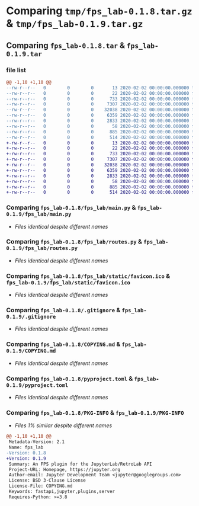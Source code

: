 # Comparing `tmp/fps_lab-0.1.8.tar.gz` & `tmp/fps_lab-0.1.9.tar.gz`

## Comparing `fps_lab-0.1.8.tar` & `fps_lab-0.1.9.tar`

### file list

```diff
@@ -1,10 +1,10 @@
--rw-r--r--   0        0        0       13 2020-02-02 00:00:00.000000 fps_lab-0.1.8/MANIFEST.in
--rw-r--r--   0        0        0       22 2020-02-02 00:00:00.000000 fps_lab-0.1.8/fps_lab/__init__.py
--rw-r--r--   0        0        0      733 2020-02-02 00:00:00.000000 fps_lab-0.1.8/fps_lab/main.py
--rw-r--r--   0        0        0     7307 2020-02-02 00:00:00.000000 fps_lab-0.1.8/fps_lab/routes.py
--rw-r--r--   0        0        0    32038 2020-02-02 00:00:00.000000 fps_lab-0.1.8/fps_lab/static/favicon.ico
--rw-r--r--   0        0        0     6359 2020-02-02 00:00:00.000000 fps_lab-0.1.8/.gitignore
--rw-r--r--   0        0        0     2833 2020-02-02 00:00:00.000000 fps_lab-0.1.8/COPYING.md
--rw-r--r--   0        0        0       58 2020-02-02 00:00:00.000000 fps_lab-0.1.8/README.md
--rw-r--r--   0        0        0      885 2020-02-02 00:00:00.000000 fps_lab-0.1.8/pyproject.toml
--rw-r--r--   0        0        0      514 2020-02-02 00:00:00.000000 fps_lab-0.1.8/PKG-INFO
+-rw-r--r--   0        0        0       13 2020-02-02 00:00:00.000000 fps_lab-0.1.9/MANIFEST.in
+-rw-r--r--   0        0        0       22 2020-02-02 00:00:00.000000 fps_lab-0.1.9/fps_lab/__init__.py
+-rw-r--r--   0        0        0      733 2020-02-02 00:00:00.000000 fps_lab-0.1.9/fps_lab/main.py
+-rw-r--r--   0        0        0     7307 2020-02-02 00:00:00.000000 fps_lab-0.1.9/fps_lab/routes.py
+-rw-r--r--   0        0        0    32038 2020-02-02 00:00:00.000000 fps_lab-0.1.9/fps_lab/static/favicon.ico
+-rw-r--r--   0        0        0     6359 2020-02-02 00:00:00.000000 fps_lab-0.1.9/.gitignore
+-rw-r--r--   0        0        0     2833 2020-02-02 00:00:00.000000 fps_lab-0.1.9/COPYING.md
+-rw-r--r--   0        0        0       58 2020-02-02 00:00:00.000000 fps_lab-0.1.9/README.md
+-rw-r--r--   0        0        0      885 2020-02-02 00:00:00.000000 fps_lab-0.1.9/pyproject.toml
+-rw-r--r--   0        0        0      514 2020-02-02 00:00:00.000000 fps_lab-0.1.9/PKG-INFO
```

### Comparing `fps_lab-0.1.8/fps_lab/main.py` & `fps_lab-0.1.9/fps_lab/main.py`

 * *Files identical despite different names*

### Comparing `fps_lab-0.1.8/fps_lab/routes.py` & `fps_lab-0.1.9/fps_lab/routes.py`

 * *Files identical despite different names*

### Comparing `fps_lab-0.1.8/fps_lab/static/favicon.ico` & `fps_lab-0.1.9/fps_lab/static/favicon.ico`

 * *Files identical despite different names*

### Comparing `fps_lab-0.1.8/.gitignore` & `fps_lab-0.1.9/.gitignore`

 * *Files identical despite different names*

### Comparing `fps_lab-0.1.8/COPYING.md` & `fps_lab-0.1.9/COPYING.md`

 * *Files identical despite different names*

### Comparing `fps_lab-0.1.8/pyproject.toml` & `fps_lab-0.1.9/pyproject.toml`

 * *Files identical despite different names*

### Comparing `fps_lab-0.1.8/PKG-INFO` & `fps_lab-0.1.9/PKG-INFO`

 * *Files 1% similar despite different names*

```diff
@@ -1,10 +1,10 @@
 Metadata-Version: 2.1
 Name: fps_lab
-Version: 0.1.8
+Version: 0.1.9
 Summary: An FPS plugin for the JupyterLab/RetroLab API
 Project-URL: Homepage, https://jupyter.org
 Author-email: Jupyter Development Team <jupyter@googlegroups.com>
 License: BSD 3-Clause License
 License-File: COPYING.md
 Keywords: fastapi,jupyter,plugins,server
 Requires-Python: >=3.8
```

